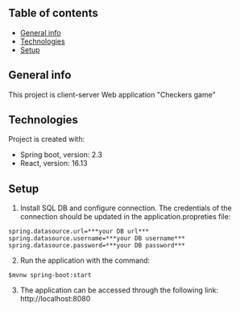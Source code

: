 ## Table of contents
* [General info](#general-info)
* [Technologies](#technologies)
* [Setup](#setup)

## General info
This project is client-server Web application "Checkers game"

## Technologies
Project is created with:
* Spring boot, version: 2.3
* React, version: 16.13

## Setup
1. Install SQL DB and configure connection.
The credentials of the connection should be updated in the application.propreties file:
```
spring.datasource.url=***your DB url***
spring.datasource.username=***your DB username***
spring.datasource.password=***your DB password***
```

2. Run the application with the command:
```
$mvnw spring-boot:start
```

3. The application can be accessed through the following link: http://localhost:8080


